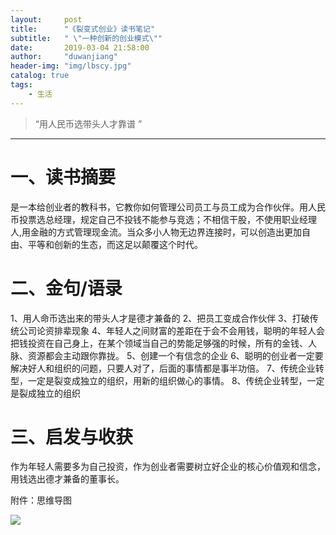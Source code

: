 ```yaml
---
layout: 	post
title: 		"《裂变式创业》读书笔记"
subtitle:	" \"一种创新的创业模式\""
date:		2019-03-04 21:58:00
author:		"duwanjiang"
header-img:	"img/lbscy.jpg"
catalog: true
tags:
    - 生活
---
```


> “用人民币选带头人才靠谱 ”

---
# 一、读书摘要
是一本给创业者的教科书，它教你如何管理公司员工与员工成为合作伙伴。用人民币投票选总经理，规定自己不投钱不能参与竞选；不相信干股，不使用职业经理人,用金融的方式管理现金流。当众多小人物无边界连接时，可以创造出更加自由、平等和创新的生态，而这足以颠覆这个时代。
# 二、金句/语录
1、用人命币选出来的带头人才是德才兼备的
2、把员工变成合作伙伴
3、打破传统公司论资排辈现象
4、年轻人之间财富的差距在于会不会用钱，聪明的年轻人会把钱投资在自己身上，在某个领域当自己的势能足够强的时候，所有的金钱、人脉、资源都会主动跟你靠拢。
5、创建一个有信念的企业
6、聪明的创业者一定要解决好人和组织的问题，只要人对了，后面的事情都是事半功倍。
7、传统企业转型，一定是裂变成独立的组织，用新的组织做心的事情。
8、传统企业转型，一定是裂成独立的组织

# 三、启发与收获
作为年轻人需要多为自己投资，作为创业者需要树立好企业的核心价值观和信念，用钱选出德才兼备的董事长。

附件：思维导图

![]({{site.url}}/img/posts_img/裂变式创业.png)